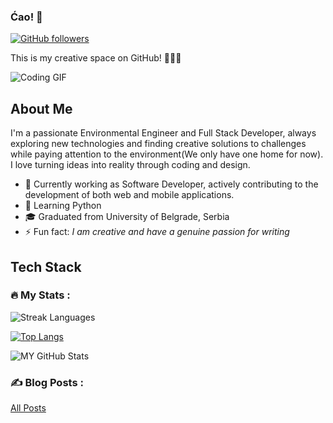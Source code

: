 ### Ćao! 👋

<!--[![Linkedin: Muskulee](https://img.shields.io/badge/-Muskulee-blue?style=flat-square&logo=Linkedin&logoColor=white&link=https://www.linkedin.com/in/yourlinkedin/)](https://www.linkedin.com/in/abiodun-idowu/)-->
[![GitHub followers](https://img.shields.io/github/followers/muskulee?label=Follow&style=social)](https://github.com/muskulee)


This is my creative space on GitHub! 🚀🚀🚀

![Coding GIF](https://media.giphy.com/media/fwbZnTftCXVocKzfxR/giphy.gif)

## About Me

I'm a passionate Environmental Engineer and Full Stack Developer, always exploring new technologies and finding creative solutions to challenges while paying attention to the environment(We only have one home for now). I love turning ideas into reality through coding and design.

- 💼 Currently working as Software Developer, actively contributing to the development of both web and mobile applications.
- 🌱 Learning Python
- 🎓 Graduated from University of Belgrade, Serbia
- ⚡ Fun fact: *I am creative and have a genuine passion for writing*

## Tech Stack


### :fire: My Stats :

![Streak Languages](https://github-readme-streak-stats.herokuapp.com/?user=muskulee)

[![Top Langs](https://github-readme-stats.vercel.app/api/top-langs/?username=muskulee&layout=compact&theme=vision-friendly-dark)](https://github.com/muskulee/github-readme-stats)

![MY GitHub Stats](https://github-readme-stats.vercel.app/api?username=muskulee&show_icons=true&theme=radical)


### :writing_hand: Blog Posts :

 [All Posts](https://www.linkedin.com/in/abiodun-idowu/recent-activity/articles/)












<!--
**Muskulee/Muskulee** is a ✨ _special_ ✨ repository because its `README.md` (this file) appears on your GitHub profile.

Here are some ideas to get you started:

- 🔭 I’m currently working on ...
- 🌱 I’m currently learning ...
- 👯 I’m looking to collaborate on ...
- 🤔 I’m looking for help with ...
- 💬 Ask me about ...
- 📫 How to reach me: ...
- 😄 Pronouns: ...
- ⚡ Fun fact: ...
-->
